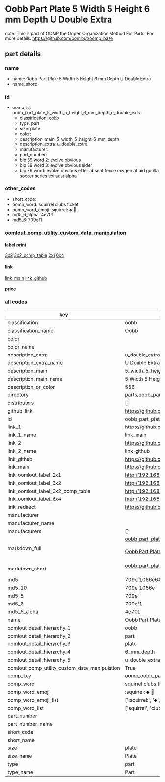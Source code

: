 # Oobb Part Plate 5 Width 5 Height 6 mm Depth U Double Extra  

note: This is part of OOMP the Oopen Organization Method For Parts. For more details: https://github.com/oomlout/oomp_base

##  part details
  







### name
* name: Oobb Part Plate 5 Width 5 Height 6 mm Depth U Double Extra
* name_short: 
### id
* oomp_id: oobb_part_plate_5_width_5_height_6_mm_depth_u_double_extra
  * classification: oobb
  * type: part
  * size: plate
  * color: 
  * description_main: 5_width_5_height_6_mm_depth
  * description_extra: u_double_extra
  * manufacturer: 
  * part_number: 
  * bip 39 word 2: evolve obvious
  * bip 39 word 3: evolve obvious elder
  * bip 39 word: evolve obvious elder absent fence oxygen afraid gorilla soccer series exhaust alpha

### other_codes
* short_code: 
* oomp_word: squirrel clubs ticket
* oomp_word_emoji :squirrel: :clubs: :ticket:
* md5_6_alpha: 4e701
* md5_6: 709ef1






### oomlout_oomp_utility_custom_data_manipulation
#### label print
[3x2](http://192.168.1.245:1112/?label=oomp%204e701)
[3x2_oomp_table](http://192.168.1.108:1112/?label=oomp%204e701)
[2x1](http://192.168.1.242:1112/?label=oomp%204e701)
[6x4](http://192.168.1.55:1112/?label=oomp%204e701)    

#### link

[link_main](https://github.com/oomlout/oomlout_oomp_version_1_messy/tree/main/parts/oobb_part_plate_5_width_5_height_6_mm_depth_u_double_extra) [link_github](https://github.com/oomlout/oomlout_oomp_version_1_messy/tree/main/parts/oobb_part_plate_5_width_5_height_6_mm_depth_u_double_extra)                             

#### price







### all codes 
| key | value |  
| --- | --- |  
| classification | oobb |  
| classification_name | Oobb |  
| color |  |  
| color_name |  |  
| description_extra | u_double_extra |  
| description_extra_name | U Double Extra |  
| description_main | 5_width_5_height_6_mm_depth |  
| description_main_name | 5 Width 5 Height 6 mm Depth |  
| description_or_color | 556 |  
| directory | parts/oobb_part_plate_5_width_5_height_6_mm_depth_u_double_extra |  
| distributors | [] |  
| github_link | https://github.com/oomlout/oomlout_oomp_part_src/tree/main/parts/oobb_part_plate_5_width_5_height_6_mm_depth_u_double_extra |  
| id | oobb_part_plate_5_width_5_height_6_mm_depth_u_double_extra |  
| link_1 | https://github.com/oomlout/oomlout_oomp_version_1_messy/tree/main/parts/oobb_part_plate_5_width_5_height_6_mm_depth_u_double_extra |  
| link_1_name | link_main |  
| link_2 | https://github.com/oomlout/oomlout_oomp_version_1_messy/tree/main/parts/oobb_part_plate_5_width_5_height_6_mm_depth_u_double_extra |  
| link_2_name | link_github |  
| link_github | https://github.com/oomlout/oomlout_oomp_version_1_messy/tree/main/parts/oobb_part_plate_5_width_5_height_6_mm_depth_u_double_extra |  
| link_main | https://github.com/oomlout/oomlout_oomp_version_1_messy/tree/main/parts/oobb_part_plate_5_width_5_height_6_mm_depth_u_double_extra |  
| link_oomlout_label_2x1 | http://192.168.1.242:1112/?label=oomp%204e701 |  
| link_oomlout_label_3x2 | http://192.168.1.245:1112/?label=oomp%204e701 |  
| link_oomlout_label_3x2_oomp_table | http://192.168.1.108:1112/?label=oomp%204e701 |  
| link_oomlout_label_6x4 | http://192.168.1.55:1112/?label=oomp%204e701 |  
| link_redirect | https://github.com/oomlout/oomlout_oomp_version_1_messy/tree/main/parts/oobb_part_plate_5_width_5_height_6_mm_depth_u_double_extra |  
| manufacturer |  |  
| manufacturer_name |  |  
| manufacturers | [] |  
| markdown_full | [oobb_part_plate_5_width_5_height_6_mm_depth_u_double_extra](none)<br>[](none)<br>[Oobb Part Plate 5 Width 5 Height 6 Mm Depth U Double Extra](none)<br><br> |  
| markdown_short | [oobb_part_plate_5_width_5_height_6_mm_depth_u_double_extra](none)<br><br> |  
| md5 | 709ef1066e64a092792a800a8ea62a71 |  
| md5_10 | 709ef1066e |  
| md5_5 | 709ef |  
| md5_6 | 709ef1 |  
| md5_6_alpha | 4e701 |  
| name | Oobb Part Plate 5 Width 5 Height 6 mm Depth U Double Extra |  
| oomlout_detail_hierarchy_1 | oobb |  
| oomlout_detail_hierarchy_2 | part |  
| oomlout_detail_hierarchy_3 | plate |  
| oomlout_detail_hierarchy_4 | 6_mm_depth |  
| oomlout_detail_hierarchy_5 | u_double_extra |  
| oomlout_oomp_utility_custom_data_manipulation | True |  
| oomp_key | oomp_oobb_part_plate_5_width_5_height_6_mm_depth_u_double_extra |  
| oomp_word | squirrel clubs ticket |  
| oomp_word_emoji | :squirrel: :clubs: :ticket: |  
| oomp_word_emoji_list | [':squirrel:', ':clubs:', ':ticket:'] |  
| oomp_word_list | ['squirrel', 'clubs', 'ticket'] |  
| part_number |  |  
| part_number_name |  |  
| short_code |  |  
| short_name |  |  
| size | plate |  
| size_name | Plate |  
| type | part |  
| type_name | Part |  
